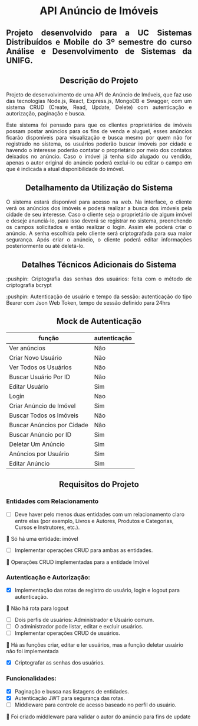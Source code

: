 <h1 align="center"> API Anúncio de Imóveis </h1>

<h2 align="justify"> Projeto desenvolvido para a UC Sistemas Distribuídos e Mobile do 3º semestre do curso Análise e Desenvolvimento de Sistemas da UNIFG. </h2>

<h2 align="center"> Descrição do Projeto </h2>
<p align="justify"> Projeto de desenvolvimento de uma API de Anúncio de Imóveis, que faz uso das tecnologias Node.js, React, Express.js, MongoDB e Swagger, com um sistema CRUD (Create, Read, Update, Delete) com autenticação e autorização, paginação e busca.</p>
<p align="justify">Este sistema foi pensado para que os clientes proprietários de imóveis possam postar anúncios para os fins de venda e aluguel, esses anúncios ficarão disponíveis para visualização e busca mesmo por quem não for registrado no sistema, os usuários poderão buscar imóveis por cidade e havendo o interesse poderão contatar o proprietário por meio dos contatos deixados no anúncio. Caso o imóvel já tenha sido alugado ou vendido, apenas o autor original do anúncio poderá excluí-lo ou editar o campo em que é indicada a atual disponibilidade do imóvel.</p>

<h2 align="center">Detalhamento da Utilização do Sistema</h2>

<p align="justify">O sistema estará disponível para acesso na web. Na interface, o cliente verá os anúncios dos imóveis e poderá realizar a busca dos imóveis pela cidade de seu interesse. Caso o cliente seja o proprietário de algum imóvel e deseje anunciá-lo, para isso deverá se registrar no sistema, preenchendo os campos solicitados e então realizar o login. Assim ele poderá criar o anúncio. A senha escolhida pelo cliente será criptografada para sua maior segurança. Após criar o anúncio, o cliente poderá editar informações posteriormente ou até deletá-lo.</p>

<h2 align="center">Detalhes Técnicos Adicionais do Sistema</h2>

<p align="justify"> :pushpin: Criptografia das senhas dos usuários: feita com o método de criptografia bcrypt </p>
<p align="justify"> :pushpin: Autenticação de usuário e tempo da sessão: autenticação do tipo Bearer com Json Web Token, tempo de sessão definido para 24hrs</p>

<h2 align="center">Mock de Autenticação</h2>

|função|autenticação|
| -------- | -------- |
|Ver anúncios|Não|
|Criar Novo Usuário|Não|
|Ver Todos os Usuários|Não|
|Buscar Usuário Por ID|Não|
|Editar Usuário|Sim|
|Login|Nao|
|Criar Anúncio de Imóvel|Sim|
|Buscar Todos os Imóveis|Não|
|Buscar Anúncios por Cidade|Não|
|Buscar Anúncio por ID|Sim|
|Deletar Um Anúncio|Sim|
|Anúncios por Usuário|Sim|
|Editar Anúncio|Sim|

<h2 align="center">Requisitos do Projeto</h2>

### Entidades com Relacionamento

- [ ] Deve haver pelo menos duas entidades com um relacionamento claro entre elas (por exemplo, Livros e Autores, Produtos e Categorias, Cursos e Instrutores, etc.).
      
:pushpin: Só há uma entidade: imóvel

- [ ] Implementar operações CRUD para ambas as entidades.
      
:pushpin: Operações CRUD implementadas para a entidade Imóvel

### Autenticação e Autorização:

- [X] Implementação das rotas de registro do usuário, login e logout para autenticação.
      
:pushpin: Não há rota para logout

- [ ] Dois perfis de usuários: Administrador e Usuário comum.
- [ ] O administrador pode listar, editar e excluir usuários.
- [ ] Implementar operações CRUD de usuários.

:pushpin: Há as funções criar, editar e ler usuários, mas a função deletar usuário não foi implementada

- [X] Criptografar as senhas dos usuários.

### Funcionalidades:

- [X] Paginação e busca nas listagens de entidades.
- [X] Autenticação JWT para segurança das rotas.
- [ ] Middleware para controle de acesso baseado no perfil do usuário.
      
:pushpin: Foi criado middleware para validar o autor do anúncio para fins de update 






